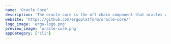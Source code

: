 ```yaml
---
name: 'Oracle Core'
description: 'The oracle core is the off-chain component that oracles who are part of an oracle pool run. This oracle core provides a HTTP API interface for reading the current protocol state & another for submitting datapoints. Once a datapoint is submited, the oracle core will automatically generate the required tx and post it as well as any other actions required for the protocol to run. This thereby allows the oracle to participate in the oracle pool protocol without any extra effort for the oracle operator.'
website: 'https://github.com/ergoplatform/oracle-core/'
logo_image: 'ergo-logo.png'
preview_image: 'oracle-core.png'
appCategory: ['cli']
---
```

